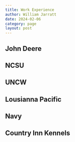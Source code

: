 ```yaml
---
title: Work Experience
author: William Jarratt
date: 2024-02-06
category: page
layout: post
---
```


## John Deere

## NCSU

## UNCW

## Lousianna Pacific

## Navy

## Country Inn Kennels
